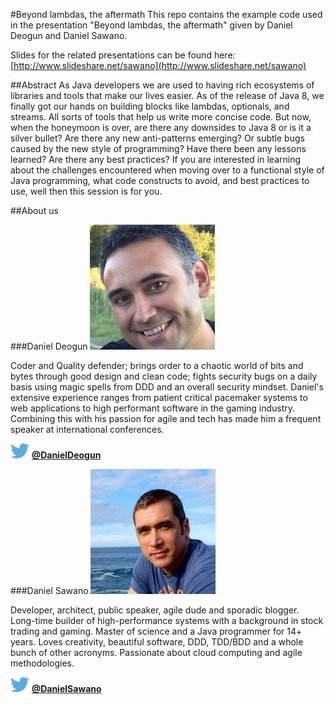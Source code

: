 #Beyond lambdas, the aftermath
This repo contains the example code used in the presentation "Beyond lambdas, the aftermath" given by Daniel Deogun and Daniel Sawano.

Slides for the related presentations can be found here: [http://www.slideshare.net/sawano](http://www.slideshare.net/sawano) 

##Abstract
As Java developers we are used to having rich ecosystems of libraries and tools that make our lives easier. As of the release of Java 8, we finally got our hands on 
building blocks like lambdas, optionals, and streams. All sorts of tools that help us write more concise code. But now, when the honeymoon is over, are there any 
downsides to Java 8 or is it a silver bullet? Are there any new anti-patterns emerging? Or subtle bugs caused by the new style of programming? Have there been any 
lessons learned? Are there any best practices? If you are interested in learning about the challenges encountered when moving over to a functional style of Java programming, 
what code constructs to avoid, and best practices to use, well then this session is for you.

##About us

###Daniel Deogun
![Daniel Deogun][deogun img]

Coder and Quality defender; brings order to a chaotic world of bits and bytes through good design and clean code; fights security bugs on a daily basis using magic spells 
from DDD and an overall security mindset. Daniel's extensive experience ranges from patient critical pacemaker systems to web applications to high performant software in the 
gaming industry. Combining this with his passion for agile and tech has made him a frequent speaker at international conferences.

![Twitter][twitter img] **[@DanielDeogun](https://twitter.com/DanielDeogun)**

###Daniel Sawano
![Daniel Sawano][sawano img]

Developer, architect, public speaker, agile dude and sporadic blogger. Long-time builder of high-performance systems with a background in stock trading and gaming. 
Master of science and a Java programmer for 14+ years. Loves creativity, beautiful software, DDD, TDD/BDD and a whole bunch of other acronyms. Passionate about 
cloud computing and agile methodologies.

![Twitter][twitter img] **[@DanielSawano](https://twitter.com/DanielSawano)**


[deogun img]:daniel_deogun.jpg
[sawano img]:daniel_sawano.jpg
[twitter img]:twitter.png
